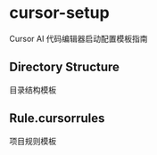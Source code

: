 # cursor-setup

Cursor AI 代码编辑器启动配置模板指南

## Directory Structure

目录结构模板

## Rule.cursorrules

项目规则模板
